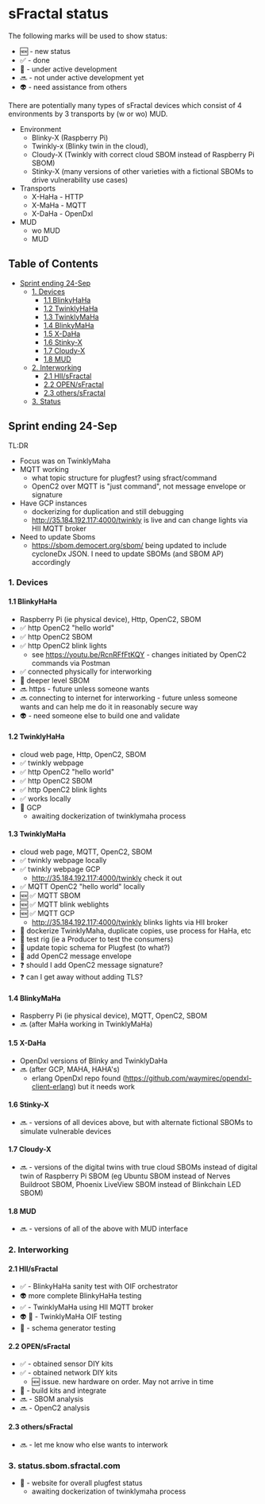 # sFractal status
The following marks will be used to show status:
- :new: - new status
- :white_check_mark: - done
- :construction: - under active development
- :soon: - not under active development yet
- :alien: - need assistance from others

There are potentially many types of sFractal devices which consist of 4 environments by 3 transports by (w or wo) MUD.
- Environment
   + Blinky-X (Raspberry Pi)
   + Twinkly-x (Blinky twin in the cloud),
   + Cloudy-X (Twinkly with correct cloud SBOM instead of Raspberry Pi SBOM)
   + Stinky-X (many versions of other varieties with a fictional SBOMs to drive vulnerability use cases)
- Transports
   + X-HaHa - HTTP
   + X-MaHa - MQTT
   + X-DaHa - OpenDxl
- MUD
   + wo MUD
   + MUD

## Table of Contents
- [Sprint ending 24-Sep](#sprint-ending-24-sep)
   + [1. Devices](#1-devices)
      - [1.1 BlinkyHaHa](#11-blinkyhaha)
      - [1.2 TwinklyHaHa](#12-twinklyhaha)
      - [1.3 TwinklyMaHa](#13-twinklymaha)
      - [1.4 BlinkyMaHa](#14-blinkymaha)
      - [1.5 X-DaHa](#15-x-daha)
      - [1.6 Stinky-X](#16-stinky-x)
      - [1.7 Cloudy-X](#17-cloudy-x)
      - [1.8 MUD](#18-mud)
   + [2. Interworking](#2-interworking)
      - [2.1 HII/sFractal](#21-hiisfractal)
      - [2.2 OPEN/sFractal](#22-opensfractal)
      - [2.3 others/sFractal](#23-otherssfractal)
   + [3. Status](#3-statussbomsfractalcom)

## Sprint ending 24-Sep
TL:DR
- Focus was on TwinklyMaha
- MQTT working
   - what topic structure for plugfest? using sfract/command
   - OpenC2 over MQTT is "just command", not message envelope or signature
- Have GCP instances
   - dockerizing for duplication and still debugging
   - http://35.184.192.117:4000/twinkly is live and can change lights via HII MQTT broker   
- Need to update Sboms
   - https://sbom.democert.org/sbom/ being updated to include cycloneDx JSON. I need to update SBOMs (and SBOM AP) accordingly

### 1. Devices
#### 1.1 BlinkyHaHa
- Raspberry Pi (ie physical device), Http, OpenC2, SBOM
- :white_check_mark: http OpenC2 "hello world"
- :white_check_mark: http OpenC2 SBOM
- :white_check_mark: http OpenC2 blink lights
    + see https://youtu.be/RcnRFfFtKQY - changes initiated by OpenC2 commands via Postman
- :white_check_mark: connected physically for interworking
- :construction: deeper level SBOM
- :soon: https - future unless someone wants
- :soon: connecting to internet for interworking - future unless someone wants and can help me do it in reasonably secure way
- :alien: - need someone else to build one and validate

#### 1.2 TwinklyHaHa
- cloud web page, Http, OpenC2, SBOM
- :white_check_mark: twinkly webpage
- :white_check_mark: http OpenC2 "hello world"
- :white_check_mark: http OpenC2 SBOM
- :white_check_mark: http OpenC2 blink lights
- :white_check_mark: works locally
- :construction: GCP
   - awaiting dockerization of twinklymaha process

#### 1.3 TwinklyMaHa
- cloud web page, MQTT, OpenC2, SBOM
- :white_check_mark: twinkly webpage locally
- :white_check_mark: twinkly webpage GCP
    - http://35.184.192.117:4000/twinkly check it out
- :white_check_mark: MQTT OpenC2 "hello world" locally
- :new: :white_check_mark: MQTT SBOM
- :new: :white_check_mark:  MQTT blink weblights
- :new: :white_check_mark:  MQTT GCP
   - http://35.184.192.117:4000/twinkly  blinks lights via HII broker
- :construction: dockerize TwinklyMaha, duplicate copies, use process for HaHa, etc
- :construction: test rig (ie a Producer to test the consumers)
- :construction: update topic schema for Plugfest (to what?)
- :construction: add OpenC2 message envelope
- :question: should I add OpenC2 message signature?
- :question: can I get away without adding TLS?

#### 1.4 BlinkyMaHa
- Raspberry Pi (ie physical device), MQTT, OpenC2, SBOM
- :soon: (after MaHa working in TwinklyMaHa)

#### 1.5 X-DaHa
- OpenDxl versions of Blinky and TwinklyDaHa
- :soon: (after GCP, MAHA, HAHA's)
   - erlang OpenDxl repo found (https://github.com/waymirec/opendxl-client-erlang) but it needs work
#### 1.6 Stinky-X
- :soon: - versions of all devices above, but with alternate fictional SBOMs to simulate vulnerable devices
#### 1.7 Cloudy-X
- :soon: - versions of the digital twins with true cloud SBOMs instead of digital twin of Raspberry Pi SBOM (eg Ubuntu SBOM instead of Nerves Buildroot SBOM, Phoenix LiveView SBOM instead of Blinkchain LED SBOM)
#### 1.8 MUD
- :soon: - versions of all of the above with MUD interface

### 2. Interworking
#### 2.1 HII/sFractal
- :white_check_mark: - BlinkyHaHa sanity test with OIF orchestrator
- :alien: more complete BlinkyHaHa testing
- :white_check_mark: - TwinklyMaHa using HII MQTT broker
- :alien: :construction: - TwinklyMaHa OIF testing
- :construction: - schema generator testing
#### 2.2 OPEN/sFractal
- :white_check_mark: - obtained sensor DIY kits
- :white_check_mark: - obtained network DIY kits
   - :new: issue. new hardware on order. May not arrive in time
- :construction: - build kits and integrate
- :soon: - SBOM analysis
- :soon: - OpenC2 analysis
#### 2.3 others/sFractal
- :soon: - let me know who else wants to interwork

### 3. status.sbom.sfractal.com
- :construction: - website for overall plugfest status
   - awaiting dockerization of twinklymaha process

